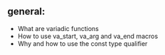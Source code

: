 ## general:
* What are variadic functions
* How to use va_start, va_arg and va_end macros
* Why and how to use the const type qualifier 
